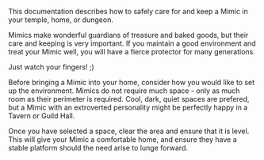 This documentation describes how to safely care for and keep a Mimic in your temple, home, or dungeon.

Mimics make wonderful guardians of treasure and baked goods, but their care and keeping is very important. If you maintain a good environment and treat your Mimic well, you will have a fierce protector for many generations. 

Just watch your fingers! ;)

Before bringing a Mimic into your home, consider how you would like to set up the environment. Mimics do not require much space - only as much room as their perimeter is required. Cool, dark, quiet spaces are prefered, but a Mimic with an extroverted personality might be perfectly happy in a Tavern or Guild Hall.

Once you have selected a space, clear the area and ensure that it is level. This will give your Mimic a comfortable home, and ensure they have a stable platform should the need arise to lunge forward.